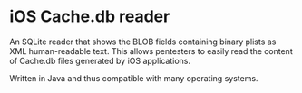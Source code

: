iOS Cache.db reader
================

An SQLite reader that shows the BLOB fields containing binary plists as XML human-readable text. This allows pentesters to easily read the content of Cache.db files generated by iOS applications.

Written in Java and thus compatible with many operating systems.
